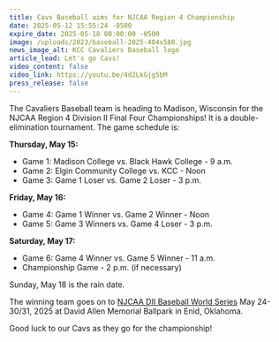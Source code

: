 ```yaml
---
title: Cavs Baseball aims for NJCAA Region 4 Championship
date: 2025-05-12 15:55:24 -0500
expire_date: 2025-05-18 00:00:00 -0500
image: /uploads/2023/baseball-2025-404x580.jpg
news_image_alt: KCC Cavaliers Baseball logo
article_lead: Let's go Cavs!
video_content: false
video_link: https://youtu.be/4d2LkGjg5bM
press_release: false
---
```

The Cavaliers Baseball team is heading to Madison, Wisconsin for the NJCAA Region 4 Division II Final Four Championships! It is a double-elimination tournament. The game schedule is:

**Thursday, May 15:**

* Game 1: Madison College vs. Black Hawk College - 9 a.m.
* Game 2: Elgin Community College vs. KCC - Noon
* Game 3: Game 1 Loser vs. Game 2 Loser - 3 p.m.

**Friday, May 16:**

* Game 4: Game 1 Winner vs. Game 2 Winner - Noon
* Game 5: Game 3 Winners vs. Game 4 Loser - 3 p.m.

**Saturday, May 17:**

* Game 6: Game 4 Winner vs. Game 5 Winner - 11 a.m.
* Championship Game - 2 p.m. (if necessary)

Sunday, May 18 is the rain date.

The winning team goes on to [NJCAA DII Baseball World Series](https://www.njcaa.org/national_championship/schedules/2024-25_links/BSB_DII) May 24-30/31, 2025 at David Allen Memorial Ballpark in Enid, Oklahoma.

Good luck to our Cavs as they go for the championship!